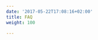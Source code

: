 ```yaml
---
date: '2017-05-22T17:08:16+02:00'
title: FAQ
weight: 100

---
```


<script name="responsa-js" class="responsa-js">
(function(q,u,e,s,t,i,o,n) {
 o=u.getElementsByTagName(e)[0];
 n=u.createElement(s),n.async=1,n.defer=1,n.src=i;
 o.appendChild(n)
})(window,document,"head","script","res_pars",
 "https://goresponsa.com/widgets/57a0713be0e2ee8a8c001270.js");
</script>